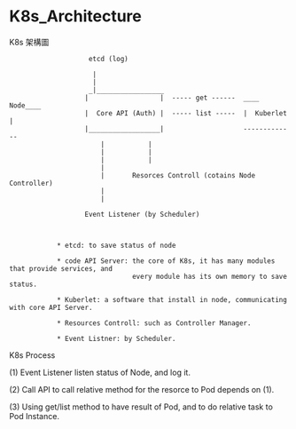 # K8s_Architecture
K8s 架構圖




                        etcd (log) 
                        
                         |
                         |
                        _|_________________                    
                       |                  |  ----- get ------  ____ Node____   
                       |  Core API (Auth) |  ----- list -----  |  Kuberlet |
                       |__________________|                    -------------
                           |           |
                           |           |
                           |           |
                           |           
                           |       Resorces Controll (cotains Node Controller)
                           |
                           |
                           
                       Event Listener (by Scheduler)
                         
                    
                    
                * etcd: to save status of node
                
                * code API Server: the core of K8s, it has many modules that provide services, and
                                   every module has its own memory to save status.
                
                * Kuberlet: a software that install in node, communicating with core API Server.
                
                * Resources Controll: such as Controller Manager.
                
                * Event Listner: by Scheduler.
                


K8s Process

(1) Event Listener listen status of Node, and log it.

(2) Call API to call relative method for the resorce to Pod depends on (1).

(3) Using get/list method to have result of Pod, and to do relative task to Pod Instance.



